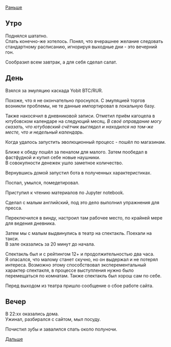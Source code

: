 [Раньше](2020.01.29.md)
## Утро
Поднялся шататно.  
Спать конечно-же хотелось. Понял, что вчерашнее желание следовать стандартному расписанию, игнорируя выходные дни - это вечерний гон.

Сообразил всем завтрак, а для себя сделал салат.
## День
Взялся за эмуляцию каскада Yobit BTC/RUR.

Похоже, что я не окончательно проснулся. С эмуляцией торгов возникли проблемы, не те данные импортировал в локальную базу.

Также накосячил в дневниковой записи. Отметил приём кагоцела в ютубовском календаре на следуюций месяц. *В своё оправдание могу сказать, что ютубовский счётчик выглядел и находился на том-же месте, что и недельный календарь.* 

Когда удалось запустить эволюционный процесс - пошёл по магазинам.

Ближе к обеду пошёл за пеналом для малого. Затем пообедал в фастфудной и купил себе новые наушники.  
В совокупности денежек ушло заметное количество.

Вернувшись домой запустил бота в полученных характеристиках.

Поспал, умылся, помедетировал.

Приступил к чтению материалов по Jupyter notebook.

Сделал с малым английский, под это дело выполнил упражнения для пресса.

Переключился в винду, настроил там рабочее место, по крайней мере для ведения дневника.

Затем мы с малым выдвинулись в театр на спектакль. Поехали на такси.  
В зале оказались за 20 минут до начала.

Спектакль был и с рейтингом 12+ и продолжительностью два часа.  
Я опасался, что малому станет скучно, но он выдержал и не потерял интереса. Возможно этому способствовал эксперементальный характер спектакля, в процессе выступления нужно было перемещаться по комнатам. Также спектакль был хорош сам по себе.

Перед выходом из театра пришло сообщение о сбое работе сайта.
## Вечер
В 22:хх оказались дома.  
Ужинал, разбирался с сайтом, мыл посуду.

Почистил зубы и завалился спать около полуночи.

[Дальше](2020.01.31.md)